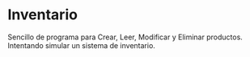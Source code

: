 # Inventario
Sencillo de programa para Crear, Leer, Modificar y Eliminar productos. Intentando simular un sistema de inventario.